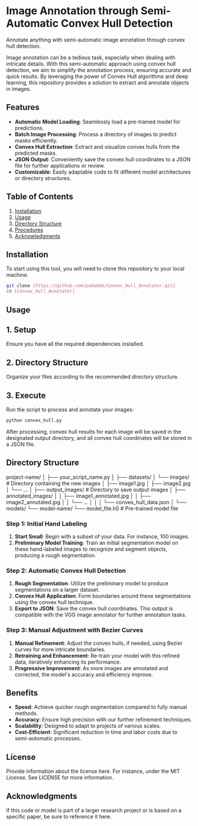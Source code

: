 # Image Annotation through Semi-Automatic Convex Hull Detection

Annotate anything with semi-automatic image annotation through convex hull detection.

Image annotation can be a tedious task, especially when dealing with intricate details. With this semi-automatic approach using convex hull detection, we aim to simplify the annotation process, ensuring accurate and quick results. By leveraging the power of Convex Hull algorithms and deep learning, this repository provides a solution to extract and annotate objects in images.

## Features
- **Automatic Model Loading**: Seamlessly load a pre-trained model for predictions.
- **Batch Image Processing**: Process a directory of images to predict masks efficiently.
- **Convex Hull Extraction**: Extract and visualize convex hulls from the predicted masks.
- **JSON Output**: Conveniently save the convex hull coordinates to a JSON file for further applications or review.
- **Customizable**: Easily adaptable code to fit different model architectures or directory structures.

## Table of Contents

1. [Installation](#installation)
2. [Usage](#usage)
3. [Directory Structure](#directory-structure)
4. [Procedures](#procedures)
5. [Acknowledgments](#acknowledgments)

## Installation

To start using this tool, you will need to clone this repository to your local machine.

```bash
git clone [https://github.com/padam56/Convex_Hull_Annotator.git]
cd [Convex_Hull_Annotator]
```

## Usage

## 1. Setup
Ensure you have all the required dependencies installed.

## 2. Directory Structure
Organize your files according to the recommended directory structure.

## 3. Execute
Run the script to process and annotate your images:

```bash
python convex_hull.py
```

After processing, convex hull results for each image will be saved in the designated output directory, and all convex hull coordinates will be stored in a JSON file.


## Directory Structure

project-name/
│
├── your_script_name.py
│
├── datasets/
│   └── images/  # Directory containing the new images
│       ├── image1.jpg
│       ├── image2.jpg
│       └── ...
│
├── output_images/  # Directory to save output images
│   ├── annotated_images/
│   │   ├── image1_annotated.jpg
│   │   ├── image2_annotated.jpg
│   │   └── ...
│   │
│   └── convex_hull_data.json
│
└── models/
    └── model-name/
        └── model_file.h5  # Pre-trained model file


### Step 1: Initial Hand Labeling

1. **Start Small**: Begin with a subset of your data. For instance, 100 images.
2. **Preliminary Model Training**: Train an initial segmentation model on these hand-labeled images to recognize and segment objects, producing a rough segmentation.

### Step 2: Automatic Convex Hull Detection

1. **Rough Segmentation**: Utilize the preliminary model to produce segmentations on a larger dataset.
2. **Convex Hull Application**: Form boundaries around these segmentations using the convex hull technique.
3. **Export to JSON**: Save the convex hull coordinates. This output is compatible with the VGG image annotator for further annotation tasks.

### Step 3: Manual Adjustment with Bezier Curves

1. **Manual Refinement**: Adjust the convex hulls, if needed, using Bezier curves for more intricate boundaries.
2. **Retraining and Enhancement**: Re-train your model with this refined data, iteratively enhancing its performance.
3. **Progressive Improvement**: As more images are annotated and corrected, the model's accuracy and efficiency improve.

## Benefits

- **Speed**: Achieve quicker rough segmentation compared to fully manual methods.
- **Accuracy**: Ensure high precision with our further refinement techniques.
- **Scalability**: Designed to adapt to projects of various scales.
- **Cost-Efficient**: Significant reduction in time and labor costs due to semi-automatic processes.



## License

Provide information about the license here. For instance, under the MIT License. See LICENSE for more information.

## Acknowledgments

If this code or model is part of a larger research project or is based on a specific paper, be sure to reference it here.